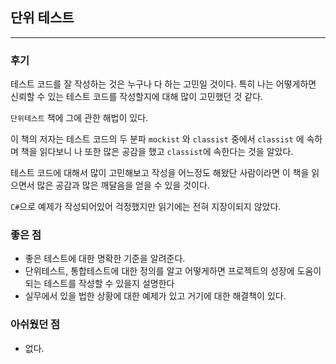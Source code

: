 ## 단위 테스트

---

### 후기

테스트 코드를 잘 작성하는 것은 누구나 다 하는 고민일 것이다. 특히 나는 어떻게하면 신뢰할 수 있는 테스트 코드를 작성할지에 대해 많이 고민했던 것 같다.

`단위테스트` 책에 그에 관한 해법이 있다. 

이 책의 저자는 테스트 코드의 두 분파 `mockist` 와 `classist` 중에서 `classist` 에 속하며 책을 읽다보니 나 또한 많은 공감을 했고 `classist`에 속한다는 것을 알았다.

테스트 코드에 대해서 많이 고민해보고 작성을 어느정도 해왔단 사람이라면 이 책을 읽으면서 많은 공감과 많은 깨달음을 얻을 수 있을 것이다.

`C#`으로 예제가 작성되어있어 걱정했지만 읽기에는 전혀 지장이되지 않았다.

### 좋은 점
- 좋은 테스트에 대한 명확한 기준을 알려준다.
- 단위테스트, 통합테스트에 대한 정의를 알고 어떻게하면 프로젝트의 성장에 도움이 되는 테스트를 작성할 수 있을지 설명한다
- 실무에서 있을 법한 상황에 대한 예제가 있고 거기에 대한 해결책이 있다.

### 아쉬웠던 점
- 없다.


